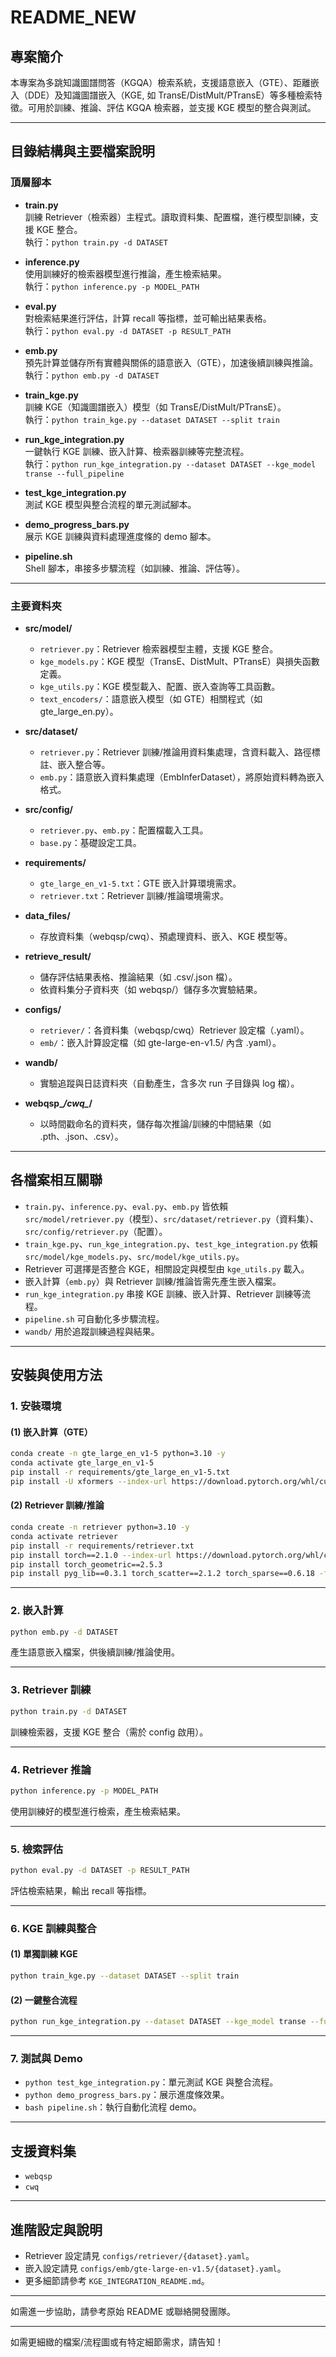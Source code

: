 # README_NEW

## 專案簡介

本專案為多跳知識圖譜問答（KGQA）檢索系統，支援語意嵌入（GTE）、距離嵌入（DDE）及知識圖譜嵌入（KGE, 如 TransE/DistMult/PTransE）等多種檢索特徵。可用於訓練、推論、評估 KGQA 檢索器，並支援 KGE 模型的整合與測試。

---

## 目錄結構與主要檔案說明

### 頂層腳本

- **train.py**  
  訓練 Retriever（檢索器）主程式。讀取資料集、配置檔，進行模型訓練，支援 KGE 整合。  
  執行：`python train.py -d DATASET`

- **inference.py**  
  使用訓練好的檢索器模型進行推論，產生檢索結果。  
  執行：`python inference.py -p MODEL_PATH`

- **eval.py**  
  對檢索結果進行評估，計算 recall 等指標，並可輸出結果表格。  
  執行：`python eval.py -d DATASET -p RESULT_PATH`

- **emb.py**  
  預先計算並儲存所有實體與關係的語意嵌入（GTE），加速後續訓練與推論。  
  執行：`python emb.py -d DATASET`

- **train_kge.py**  
  訓練 KGE（知識圖譜嵌入）模型（如 TransE/DistMult/PTransE）。  
  執行：`python train_kge.py --dataset DATASET --split train`

- **run_kge_integration.py**  
  一鍵執行 KGE 訓練、嵌入計算、檢索器訓練等完整流程。  
  執行：`python run_kge_integration.py --dataset DATASET --kge_model transe --full_pipeline`

- **test_kge_integration.py**  
  測試 KGE 模型與整合流程的單元測試腳本。

- **demo_progress_bars.py**  
  展示 KGE 訓練與資料處理進度條的 demo 腳本。

- **pipeline.sh**  
  Shell 腳本，串接多步驟流程（如訓練、推論、評估等）。

---

### 主要資料夾

- **src/model/**  
  - `retriever.py`：Retriever 檢索器模型主體，支援 KGE 整合。  
  - `kge_models.py`：KGE 模型（TransE、DistMult、PTransE）與損失函數定義。  
  - `kge_utils.py`：KGE 模型載入、配置、嵌入查詢等工具函數。  
  - `text_encoders/`：語意嵌入模型（如 GTE）相關程式（如 gte_large_en.py）。

- **src/dataset/**  
  - `retriever.py`：Retriever 訓練/推論用資料集處理，含資料載入、路徑標註、嵌入整合等。  
  - `emb.py`：語意嵌入資料集處理（EmbInferDataset），將原始資料轉為嵌入格式。

- **src/config/**  
  - `retriever.py`、`emb.py`：配置檔載入工具。  
  - `base.py`：基礎設定工具。

- **requirements/**  
  - `gte_large_en_v1-5.txt`：GTE 嵌入計算環境需求。  
  - `retriever.txt`：Retriever 訓練/推論環境需求。

- **data_files/**  
  - 存放資料集（webqsp/cwq）、預處理資料、嵌入、KGE 模型等。

- **retrieve_result/**  
  - 儲存評估結果表格、推論結果（如 .csv/.json 檔）。  
  - 依資料集分子資料夾（如 webqsp/）儲存多次實驗結果。

- **configs/**  
  - `retriever/`：各資料集（webqsp/cwq）Retriever 設定檔（.yaml）。  
  - `emb/`：嵌入計算設定檔（如 gte-large-en-v1.5/ 內含 .yaml）。

- **wandb/**  
  - 實驗追蹤與日誌資料夾（自動產生，含多次 run 子目錄與 log 檔）。

- **webqsp_*/cwq_*/**  
  - 以時間戳命名的資料夾，儲存每次推論/訓練的中間結果（如 .pth、.json、.csv）。

---

## 各檔案相互關聯

- `train.py`、`inference.py`、`eval.py`、`emb.py` 皆依賴 `src/model/retriever.py`（模型）、`src/dataset/retriever.py`（資料集）、`src/config/retriever.py`（配置）。
- `train_kge.py`、`run_kge_integration.py`、`test_kge_integration.py` 依賴 `src/model/kge_models.py`、`src/model/kge_utils.py`。
- Retriever 可選擇是否整合 KGE，相關設定與模型由 `kge_utils.py` 載入。
- 嵌入計算（`emb.py`）與 Retriever 訓練/推論皆需先產生嵌入檔案。
- `run_kge_integration.py` 串接 KGE 訓練、嵌入計算、Retriever 訓練等流程。
- `pipeline.sh` 可自動化多步驟流程。
- `wandb/` 用於追蹤訓練過程與結果。

---

## 安裝與使用方法

### 1. 安裝環境

#### (1) 嵌入計算（GTE）

```bash
conda create -n gte_large_en_v1-5 python=3.10 -y
conda activate gte_large_en_v1-5
pip install -r requirements/gte_large_en_v1-5.txt
pip install -U xformers --index-url https://download.pytorch.org/whl/cu121
```

#### (2) Retriever 訓練/推論

```bash
conda create -n retriever python=3.10 -y
conda activate retriever
pip install -r requirements/retriever.txt
pip install torch==2.1.0 --index-url https://download.pytorch.org/whl/cu121
pip install torch_geometric==2.5.3
pip install pyg_lib==0.3.1 torch_scatter==2.1.2 torch_sparse==0.6.18 -f https://data.pyg.org/whl/torch-2.1.0+cu121.html
```

---

### 2. 嵌入計算

```bash
python emb.py -d DATASET
```
產生語意嵌入檔案，供後續訓練/推論使用。

---

### 3. Retriever 訓練

```bash
python train.py -d DATASET
```
訓練檢索器，支援 KGE 整合（需於 config 啟用）。

---

### 4. Retriever 推論

```bash
python inference.py -p MODEL_PATH
```
使用訓練好的模型進行檢索，產生檢索結果。

---

### 5. 檢索評估

```bash
python eval.py -d DATASET -p RESULT_PATH
```
評估檢索結果，輸出 recall 等指標。

---

### 6. KGE 訓練與整合

#### (1) 單獨訓練 KGE

```bash
python train_kge.py --dataset DATASET --split train
```

#### (2) 一鍵整合流程

```bash
python run_kge_integration.py --dataset DATASET --kge_model transe --full_pipeline
```

---

### 7. 測試與 Demo

- `python test_kge_integration.py`：單元測試 KGE 與整合流程。
- `python demo_progress_bars.py`：展示進度條效果。
- `bash pipeline.sh`：執行自動化流程 demo。

---

## 支援資料集

- `webqsp`
- `cwq`

---

## 進階設定與說明

- Retriever 設定請見 `configs/retriever/{dataset}.yaml`。
- 嵌入設定請見 `configs/emb/gte-large-en-v1.5/{dataset}.yaml`。
- 更多細節請參考 `KGE_INTEGRATION_README.md`。

---

如需進一步協助，請參考原始 README 或聯絡開發團隊。

---

如需更細緻的檔案/流程圖或有特定細節需求，請告知！ 